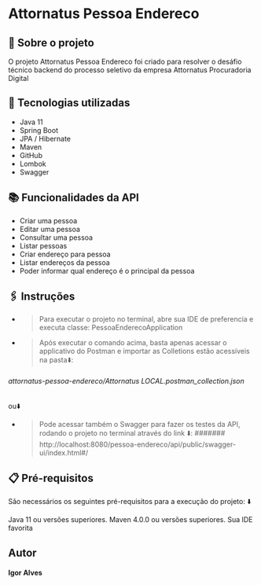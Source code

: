 # Attornatus Pessoa Endereco
## 📝 Sobre o projeto
O projeto Attornatus Pessoa Endereco foi criado para resolver o desáfio técnico backend do processo seletivo da empresa Attornatus Procuradoria Digital
## 🔧 Tecnologias utilizadas
* Java 11 
* Spring Boot
* JPA / Hibernate
* Maven
* GitHub
* Lombok
* Swagger

## 📚 Funcionalidades da API
* Criar uma pessoa
* Editar uma pessoa
* Consultar uma pessoa
* Listar pessoas
* Criar endereço para pessoa
* Listar endereços da pessoa
* Poder informar qual endereço é o principal da pessoa

## 🖇️ Instruções
* > Para executar o projeto no terminal, abre sua IDE de preferencia e executa classe: PessoaEnderecoApplication 
* > Após executar o comando acima, basta apenas acessar o applicativo do Postman e importar as Colletions estão acessíveis na pasta⬇️:
###### attornatus-pessoa-endereco/Attornatus LOCAL.postman_collection.json
ou⬇️
* > Pode acessar também o Swagger para fazer os testes da API, rodando o projeto no terminal através do link ⬇️:
####### http://localhost:8080/pessoa-endereco/api/public/swagger-ui/index.html#/

## 📋 Pré-requisitos

São necessários os seguintes pré-requisitos para a execução do projeto: ⬇️

Java 11 ou versões superiores. Maven 4.0.0 ou versões superiores. Sua IDE favorita

## Autor
#### Igor Alves
